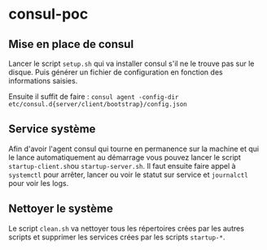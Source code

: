 
# consul-poc

## Mise en place de consul

Lancer le script `setup.sh` qui va installer consul s'il ne le trouve pas sur le disque.
Puis générer un fichier de configuration en fonction des informations saisies.

Ensuite il suffit de faire :
	`consul agent -config-dir etc/consul.d{server/client/bootstrap}/config.json`

## Service système
Afin d'avoir l'agent consul qui tourne en permanence sur la machine et qui le lance automatiquement au démarrage vous pouvez lancer le script `startup-client.sh`ou `startup-server.sh`. 
Il faut ensuite faire appel à `systemctl` pour arrêter, lancer ou voir le statut sur service et `journalctl` pour voir les logs.

## Nettoyer le système
Le script `clean.sh` va nettoyer tous les répertoires crées par les autres scripts et supprimer les services crées par les scripts `startup-*`.